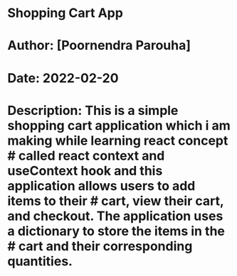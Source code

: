 # Shopping Cart App 
# Author: [Poornendra Parouha]
# Date: 2022-02-20
# Description: This is a simple shopping cart application which i am making while learning react concept        #              called react context and useContext hook and this application allows users to add items to their #              cart, view their cart, and checkout. The application uses a dictionary to store the items in the #              cart and their corresponding quantities.
